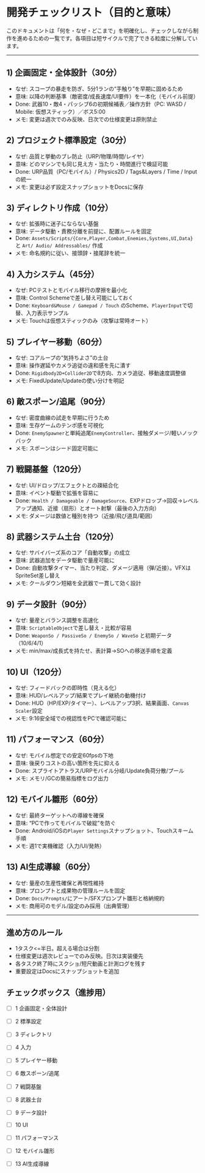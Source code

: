# 開発チェックリスト（目的と意味）

このドキュメントは「何を・なぜ・どこまで」を明確化し、チェックしながら制作を進めるための一覧です。各項目は短サイクルで完了できる粒度に分解しています。

---

## 1) 企画固定・全体設計（30分）
- なぜ: スコープの暴走を防ぎ、5分1ランの“手触り”を早期に固めるため
- 意味: 以降の判断基準（敵密度/成長速度/UI要件）を一本化（モバイル前提）
- Done: 武器10・敵4・パッシブ6の初期候補表／操作方針（PC: WASD / Mobile: 仮想スティック）／ボス5:00
- メモ: 変更は週次でのみ反映、日次での仕様変更は原則禁止

## 2) プロジェクト標準設定（30分）
- なぜ: 品質と挙動のブレ防止（URP/物理/時間/レイヤ）
- 意味: どのマシンでも同じ見え方・当たり・時間進行で検証可能
- Done: URP品質（PC/モバイル）/ Physics2D / Tags&Layers / Time / Input の統一
- メモ: 変更は必ず設定スナップショットをDocsに保存

## 3) ディレクトリ作成（10分）
- なぜ: 拡張時に迷子にならない基盤
- 意味: データ駆動・責務分離を前提に、配置ルールを固定
- Done: `Assets/Scripts/{Core,Player,Combat,Enemies,Systems,UI,Data}` と `Art/ Audio/ Addressables/` 作成
- メモ: 命名規約に従い、接頭辞・接尾辞を統一

## 4) 入力システム（45分）
- なぜ: PCテストとモバイル移行の摩擦を最小化
- 意味: Control Schemeで差し替え可能にしておく
- Done: `Keyboard&Mouse / Gamepad / Touch` のScheme、`PlayerInput`で切替、入力表示サンプル
- メモ: Touchは仮想スティックのみ（攻撃は常時オート）

## 5) プレイヤー移動（60分）
- なぜ: コアループの“気持ちよさ”の土台
- 意味: 操作遅延やカメラ追従の違和感を先に潰す
- Done: `Rigidbody2D+Collider2D`で8方向、カメラ追従、移動速度調整値
- メモ: FixedUpdate/Updateの使い分けを明記

## 6) 敵スポーン/追尾（90分）
- なぜ: 密度曲線の試走を早期に行うため
- 意味: 生存ゲームのテンポ感を可視化
- Done: `EnemySpawner`と単純追尾`EnemyController`、接触ダメージ/軽いノックバック
- メモ: スポーンはシード固定可能に

## 7) 戦闘基盤（120分）
- なぜ: UI/ドロップ/エフェクトとの疎結合化
- 意味: イベント駆動で拡張を容易に
- Done: `Health / Damageable / DamageSource`、EXPドロップ→回収→レベルアップ通知、近接（扇形）とオート射撃（最後の入力方向）
- メモ: ダメージは数値と種別を持つ（近接/飛び道具/範囲）

## 8) 武器システム土台（120分）
- なぜ: サバイバーズ系のコア「自動攻撃」の成立
- 意味: 武器追加をデータ駆動で量産可能に
- Done: 自動攻撃タイマー、当たり判定、ダメージ適用（弾/近接）。VFXはSpriteSet差し替え
- メモ: クールダウン短縮を全武器で一貫して効く設計

## 9) データ設計（90分）
- なぜ: 量産とバランス調整を高速化
- 意味: `ScriptableObject`で差し替え・比較が容易
- Done: `WeaponSo / PassiveSo / EnemySo / WaveSo` と初期データ（10/6/4/1）
- メモ: min/max/成長式を持たせ、表計算→SOへの移送手順を定義

## 10) UI（120分）
- なぜ: フィードバックの即時性（見える化）
- 意味: HUD/レベルアップ/結果でプレイ継続の動機付け
- Done: HUD（HP/EXP/タイマー）、レベルアップ3択、結果画面、`Canvas Scaler`設定
- メモ: 9:16安全域での視認性をPCで確認可能に

## 11) パフォーマンス（60分）
- なぜ: モバイル想定での安定60fpsの下地
- 意味: 後戻りコストの高い箇所を先に抑える
- Done: スプライトアトラス/URPモバイル分岐/Update負荷分散/プール
- メモ: メモリ/GCの簡易指標をログ出力

## 12) モバイル雛形（60分）
- なぜ: 最終ターゲットへの導線を確保
- 意味: “PCで作ってモバイルで破綻”を防ぐ
- Done: Android/iOSの`Player Settings`スナップショット、Touchスキーム手順
- メモ: 週1で実機確認（入力/UI/発熱）

## 13) AI生成導線（60分）
- なぜ: 量産の生産性確保と再現性維持
- 意味: プロンプトと成果物の管理ルールを固定
- Done: `Docs/Prompts/`にアート/SFXプロンプト雛形と格納規約
- メモ: 商用可のモデル/設定のみ採用（出典管理）

---

## 進め方のルール
- 1タスク<=半日。超える場合は分割
- 仕様変更は週次レビューでのみ反映。日次は実装優先
- 各タスク終了時にスクショ/短尺動画と計測ログを残す
- 重要設定はDocsにスナップショットを追加

## チェックボックス（進捗用）
- [ ] 1 企画固定・全体設計
- [ ] 2 標準設定
- [ ] 3 ディレクトリ
- [ ] 4 入力
- [ ] 5 プレイヤー移動
- [ ] 6 敵スポーン/追尾
- [ ] 7 戦闘基盤
- [ ] 8 武器土台
- [ ] 9 データ設計
- [ ] 10 UI
- [ ] 11 パフォーマンス
- [ ] 12 モバイル雛形
- [ ] 13 AI生成導線


